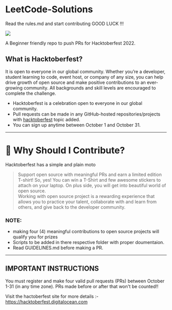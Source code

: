 # LeetCode-Solutions

Read the rules.md and start contributing GOOD LUCK !!!

<img align="center" src="https://github.com/OyePradumya/Collection/blob/1366c0bd85b6d2a9f38c19998bfe4ae961581bb1/hacktoberfest-2022.png">

A Beginner friendly repo to push PRs for Hacktoberfest 2022.

## What is Hacktoberfest?

It is open to everyone in our global community. Whether you’re a developer, student learning to code, event host, or company of any size, you can help drive growth of open source and make positive contributions to an ever-growing community. All backgrounds and skill levels are encouraged to complete the challenge.

- Hacktoberfest is a celebration open to everyone in our global community.
- Pull requests can be made in any GitHub-hosted repositories/projects with [hacktoberfest](https://github.com/search?q=hacktoberfest) topic added.
- You can sign up anytime between October 1 and October 31.

---

# 👕 Why Should I Contribute?

Hacktoberfest has a simple and plain moto

> Support open source with meaningful PRs and earn a limited edition T-shirt!
> So, yes! You can win a T-Shirt and few awesome stickers to attach on your laptop. On plus side, you will get into beautiful world of open source.<br>
> Working with open source project is a rewarding experience that allows you to practice your talent, collaborate with and learn from others, and give back to the developer community.

### NOTE:

- making four (4) meaningful contributions to open source projects will qualify you for prizes
- Scripts to be added in there respective folder with proper doumentaion.
- Read GUIDELINES.md before making a PR.

---

## IMPORTANT INSTRUCTIONS

You must register and make four valid pull requests (PRs) between October 1-31 (in any time zone). PRs made before or after that won't be counted!!

Visit the hactoberfest site for more details :- https://hacktoberfest.digitalocean.com
